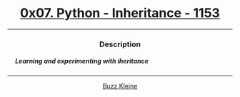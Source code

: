 # [<center>0x07. Python - Inheritance - 1153</center>](https://intranet.hbtn.io/projects/1153#quiz-completed)
 ---
 ### <center>Description</center> 
 ##### &emsp; Learning and experimenting with iheritance
 ---
 [<center>Buzz Kleine</center>](github.com/conkobar)
